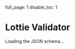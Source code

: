 full_page: 1
disable_toc: 1

# Lottie Validator

<script src="https://cdnjs.cloudflare.com/ajax/libs/ajv/8.16.0/ajv2020.min.js" integrity="sha512-OunSQfwE+NRzXE6jEJfFCyVkFQgMOk+oxD34iU8Xc21cUYfFH5TKBc7Z3RqKC4EW1tlllWIIOdq2Kf5F/5wKOw==" crossorigin="anonymous" referrerpolicy="no-referrer"></script>
<script src="/lottie-spec/static/js/validator.js"></script>

<style>
.hidden {
    display: none !important;
}
textarea {
    display: block;
    width: 100%;
    min-height: 500px;
}
#error-out td:first-child {
    font-family: monospace;
}

</style>

<div id="system-loading">
    Loading the JSON schema...
</div>
<div id="system-error" class="hidden">
    Could not load the JSON schema.
</div>
<div id="validator-container" class="hidden">
    <textarea id="input-text">{"-ip": 0, "op": 10, "w": 10, "h": 10, "fr": 60, "layers": [{
"ty": 4,  "ip": 0, "op": 10, "-st": 1, "ks": {"a": {"a":0, "k": "a"}}, "shapes": [
{"ty": "el"},
{"ty": "??"}
]
}, {"ty": 123}

]}</textarea>
    <button onclick="validate_string(document.getElementById('input-text').value)">Validate</button>
</div>
<table id="error-out" class="hidden">
    <thead>
        <tr>
            <th>Path</th>
            <th>Severity</th>
            <th>Message</th>
            <th>Docs</th>
        </tr>
    </thead>
    <tbody></tbody>
</table>

<script>

function show_element(element)
{
    element.classList.remove("hidden")
}

function hide_element(element)
{
    element.classList.add("hidden")
}

function on_load_error(err)
{
    hide_element(document.getElementById("system-loading"));
    show_element(document.getElementById("system-error"));
    console.error(err);
}

function on_load_ok(schema_obj)
{
    validator = new Validator(ajv2020.Ajv2020, schema_obj);
    hide_element(document.getElementById("system-loading"));
    show_element(document.getElementById("validator-container"));

    // TODO remove
    validate_string(document.getElementById('input-text').value);
}

function validate_string(value)
{
    var errors = validator.validate(value);

    var container = document.getElementById("error-out");
    container.classList.remove("table-striped");
    if ( errors.length == 0 )
    {
        hide_element(container);
        return;
    }

    show_element(container);
    var body = container.querySelector("tbody");
    body.innerHTML = "";
    for ( let error of errors )
    {
        let tr = body.appendChild(document.createElement("tr"));
        tr.classList.add(error.type == "error" ? "danger" : error.type);
        tr.appendChild(document.createElement("td")).appendChild(document.createTextNode(error.path));
        tr.appendChild(document.createElement("td")).appendChild(document.createTextNode(error.type));
        tr.appendChild(document.createElement("td")).appendChild(document.createTextNode(error.message));
        let td = tr.appendChild(document.createElement("td"));
        if ( error.docs )
        {
            let link = td.appendChild(document.createElement("a"));
            link.setAttribute("href", error.docs);
            link.appendChild(document.createTextNode(error.name));
        }
    }
}

function initialize()
{
    fetch("/lottie-spec/lottie.schema.json").then(response => {
        if ( !response.ok )
            throw new Error("Request failed");
        return response.json();
    }).then(json => on_load_ok(json)).catch(e => on_load_error(e));
}


var validator;
initialize();

</script>
